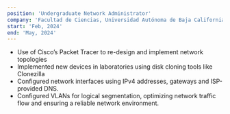 ```yaml
---
position: 'Undergraduate Network Administrator'
company: 'Facultad de Ciencias, Universidad Autónoma de Baja California'
start: 'Feb, 2024'
end: 'May, 2024'
---
```

- Use of Cisco’s Packet Tracer to re-design and implement network topologies
- Implemented new devices in laboratories using disk cloning tools like Clonezilla
- Configured network interfaces using IPv4 addresses, gateways and ISP-provided DNS.
- Configured VLANs for logical segmentation, optimizing network traffic flow and ensuring a 
  reliable network
  environment.

